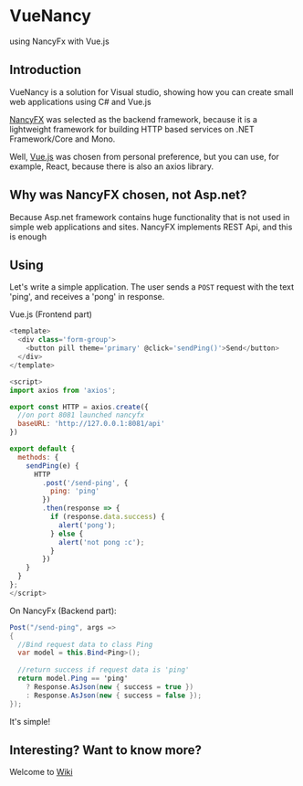 # VueNancy
using NancyFx with Vue.js

## Introduction
VueNancy is a solution for Visual studio, showing how you can create small web applications using C# and Vue.js

[NancyFX](https://github.com/NancyFx/Nancy) was selected as the backend framework, because it is a lightweight framework for building HTTP based services on .NET Framework/Core and Mono.
  
Well, [Vue.js](https://github.com/vuejs/vue) was chosen from personal preference, but you can use, for example, React, because there is also an axios library.
  
## Why was NancyFX chosen, not Asp.net?
Because Asp.net framework contains huge functionality that is not used in simple web applications and sites.
NancyFX implements REST Api, and this is enough

## Using
Let's write a simple application. The user sends a `POST` request with the text 'ping', and receives a 'pong' in response.

Vue.js (Frontend part)
```js
<template>
  <div class='form-group'>
    <button pill theme='primary' @click='sendPing()'>Send</button>
  </div>
</template>

<script>
import axios from 'axios';

export const HTTP = axios.create({
  //on port 8081 launched nancyfx
  baseURL: 'http://127.0.0.1:8081/api'
})

export default {
  methods: {
    sendPing(e) {
      HTTP
        .post('/send-ping', {
          ping: 'ping'
        })
        .then(response => {
          if (response.data.success) {
            alert('pong');
          } else {
            alert('not pong :c');
          }
        })
    }
  }
};
</script>
```

On NancyFx (Backend part):
```csharp
Post("/send-ping", args =>
{
  //Bind request data to class Ping
  var model = this.Bind<Ping>();
  
  //return success if request data is 'ping'
  return model.Ping == 'ping'
    ? Response.AsJson(new { success = true })
    : Response.AsJson(new { success = false });
});
```

It's simple!

## Interesting? Want to know more?
Welcome to [Wiki](https://github.com/kotC9/VueNancy/wiki)
